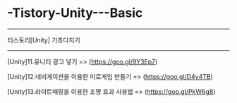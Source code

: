 # -Tistory-Unity---Basic

-----------------------------------

티스토리[Unity] 기초다지기

-----------------------------------

[Unity]11.유니티 광고 넣기 => (https://goo.gl/9Y3Ep7)

[Unity]12.네비게이션을 이용한 미로게임 만들기 => (https://goo.gl/D4y4TB)

[Unity]13.라이트매핑을 이용한 조명 효과 사용법 => (https://goo.gl/PkW6g8)
